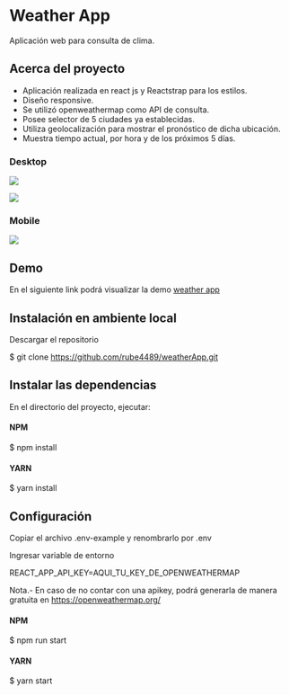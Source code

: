 # Weather App

Aplicación web para consulta de clima.

## Acerca del proyecto

- Aplicación realizada en react js y Reactstrap para los estilos.
- Diseño responsive.
- Se utilizó openweathermap como API de consulta.
- Posee selector de 5 ciudades ya establecidas.
- Utiliza geolocalización para mostrar el pronóstico de dicha ubicación.
- Muestra tiempo actual, por hora y de los próximos 5 días.

### Desktop

![](https://firebasestorage.googleapis.com/v0/b/document-app-5378b.appspot.com/o/weather1.png?alt=media&token=e84e87f7-3a91-401e-b2cb-7f2eb1b0ef97)

![](https://firebasestorage.googleapis.com/v0/b/document-app-5378b.appspot.com/o/weather2.png?alt=media&token=707bd5fb-dc84-470f-98c9-c9afc1204b77)

### Mobile

![](https://firebasestorage.googleapis.com/v0/b/document-app-5378b.appspot.com/o/phone.png?alt=media&token=d684fb7b-c33f-4465-9c23-446899fb2dbc)

## Demo

En el siguiente link podrá visualizar la demo [weather app](https://weatherconsultapp.netlify.app/ "weather app")

## Instalación en ambiente local

Descargar el repositorio

$ git clone https://github.com/rube4489/weatherApp.git

## Instalar las dependencias

En el directorio del proyecto, ejecutar:

#### NPM

$ npm install

#### YARN

$ yarn install

## Configuración

Copiar el archivo .env-example y renombrarlo por .env

Ingresar variable de entorno

REACT_APP_API_KEY=AQUI_TU_KEY_DE_OPENWEATHERMAP

Nota.- En caso de no contar con una apikey, podrá generarla de manera gratuita en https://openweathermap.org/

#### NPM

$ npm run start

#### YARN

$ yarn start
